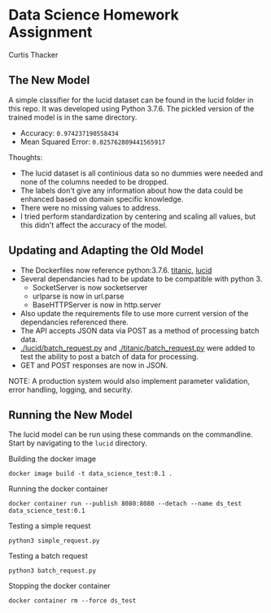 # Data Science Homework Assignment

Curtis Thacker

## The New Model

A simple classifier for the lucid dataset can be found in the lucid folder in this repo. It was developed using Python 3.7.6. The pickled version of the trained model is in the same directory.

* Accuracy: `0.974237190558434`
* Mean Squared Error: `0.025762809441565917`

Thoughts:
* The lucid dataset is all continious data so no dummies were needed and none of the columns needed to be dropped.
* The labels don't give any information about how the data could be enhanced based on domain specific knowledge.
* There were no missing values to address.
* I tried perform standardization by centering and scaling all values, but this didn't affect the accuracy of the model.

## Updating and Adapting the Old Model

* The Dockerfiles now reference python:3.7.6. [titanic](./titanic/Dockerfile), [lucid](./lucid/Dockerfile)
* Several dependancies had to be update to be compatible with python 3.
    * SocketServer is now socketserver
    * urlparse is now in url.parse
    * BaseHTTPServer is now in http.server
* Also update the requirements file to use more current version of the dependancies referenced there.
* The API accepts JSON data via POST as a method of processing batch data.
* [./lucid/batch_request.py](./lucid/batch_request.py) and [./titanic/batch_request.py](./titanic/batch_request.py) were added to test the ability to post a batch of data for processing.
* GET and POST responses are now in JSON.

NOTE: A production system would also implement parameter validation, error handling, logging, and security.


## Running the New Model

The lucid model can be run using these commands on the commandline. Start by navigating to the `lucid` directory.

Building the docker image
```
docker image build -t data_science_test:0.1 .
```

Running the docker container
```
docker container run --publish 8080:8080 --detach --name ds_test data_science_test:0.1
```

Testing a simple request
```
python3 simple_request.py
```

Testing a batch request
```
python3 batch_request.py
```

Stopping the docker container
```
docker container rm --force ds_test
```